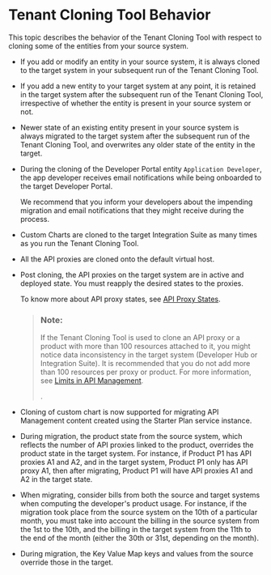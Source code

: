 <!-- loio6d15ffd6cc2147579be240d6aa8d3f29 -->

# Tenant Cloning Tool Behavior

This topic describes the behavior of the Tenant Cloning Tool with respect to cloning some of the entities from your source system.



-   If you add or modify an entity in your source system, it is always cloned to the target system in your subsequent run of the Tenant Cloning Tool.
-   If you add a new entity to your target system at any point, it is retained in the target system after the subsequent run of the Tenant Cloning Tool, irrespective of whether the entity is present in your source system or not.
-   Newer state of an existing entity present in your source system is always migrated to the target system after the subsequent run of the Tenant Cloning Tool, and overwrites any older state of the entity in the target.
-   During the cloning of the Developer Portal entity `Application Developer`, the app developer receives email notifications while being onboarded to the target Developer Portal.

    We recommend that you inform your developers about the impending migration and email notifications that they might receive during the process.

-   Custom Charts are cloned to the target Integration Suite as many times as you run the Tenant Cloning Tool.
-   All the API proxies are cloned onto the default virtual host.
-   Post cloning, the API proxies on the target system are in active and deployed state. You must reapply the desired states to the proxies.

    To know more about API proxy states, see [API Proxy States](../50-Development/api-proxy-states-091cda4.md).

    > ### Note:  
    > If the Tenant Cloning Tool is used to clone an API proxy or a product with more than 100 resources attached to it, you might notice data inconsistency in the target system \(Developer Hub or Integration Suite\). It is recommended that you do not add more than 100 resources per proxy or product. For more information, see [Limits in API Management](../limits-in-api-management-f70f425.md).
    > 
    > .

-   Cloning of custom chart is now supported for migrating API Management content created using the Starter Plan service instance.

-   During migration, the product state from the source system, which reflects the number of API proxies linked to the product, overrides the product state in the target system. For instance, if Product P1 has API proxies A1 and A2, and in the target system, Product P1 only has API proxy A1, then after migrating, Product P1 will have API proxies A1 and A2 in the target state.

-   When migrating, consider bills from both the source and target systems when computing the developer's product usage. For instance, if the migration took place from the source system on the 10th of a particular month, you must take into account the billing in the source system from the 1st to the 10th, and the billing in the target system from the 11th to the end of the month \(either the 30th or 31st, depending on the month\).

-   During migration, the Key Value Map keys and values from the source override those in the target.


